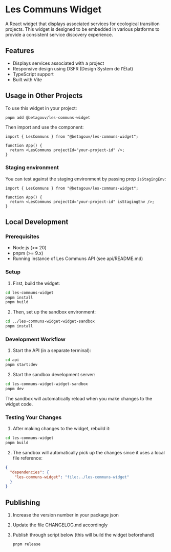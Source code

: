 # Les Communs Widget

A React widget that displays associated services for ecological transition projects. This widget is designed to be embedded in various platforms to provide a consistent service discovery experience.

## Features

- Displays services associated with a project
- Responsive design using DSFR (Design System de l'État)
- TypeScript support
- Built with Vite

## Usage in Other Projects

To use this widget in your project:

```bash
pnpm add @betagouv/les-communs-widget
```

Then import and use the component:

```tsx
import { LesCommuns } from "@betagouv/les-communs-widget";

function App() {
  return <LesCommuns projectId="your-project-id" />;
}
```

### Staging environment

You can test against the staging environment by passing prop `isStagingEnv`:

```tsx
import { LesCommuns } from "@betagouv/les-communs-widget";

function App() {
  return <LesCommuns projectId="your-project-id" isStagingEnv />;
}
```

## Local Development

### Prerequisites

- Node.js (>= 20)
- pnpm (>= 9.x)
- Running instance of Les Communs API (see api/README.md)

### Setup

1. First, build the widget:

```bash
cd les-communs-widget
pnpm install
pnpm build
```

2. Then, set up the sandbox environment:

```bash
cd ../les-communs-widget-widget-sandbox
pnpm install
```

### Development Workflow

1. Start the API (in a separate terminal):

```bash
cd api
pnpm start:dev
```

2. Start the sandbox development server:

```bash
cd les-communs-widget-widget-sandbox
pnpm dev
```

The sandbox will automatically reload when you make changes to the widget code.

### Testing Your Changes

1. After making changes to the widget, rebuild it:

```bash
cd les-communs-widget
pnpm build
```

2. The sandbox will automatically pick up the changes since it uses a local file reference:

```json
{
  "dependencies": {
    "les-communs-widget": "file:../les-communs-widget"
  }
}
```

## Publishing

1. Increase the version number in your package json
2. Update the file CHANGELOG.md accordingly
3. Publish through script below (this will build the widget beforehand)

   ```bash
   pnpm release
   ```
